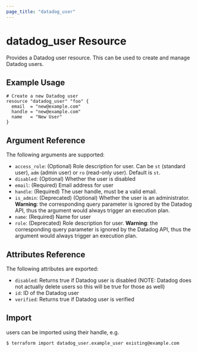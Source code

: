 ```yaml
---
page_title: "datadog_user"
---
```


# datadog_user Resource

Provides a Datadog user resource. This can be used to create and manage Datadog users.

## Example Usage

```hcl
# Create a new Datadog user
resource "datadog_user" "foo" {
  email  = "new@example.com"
  handle = "new@example.com"
  name   = "New User"
}
```

## Argument Reference

The following arguments are supported:

- `access_role`: (Optional) Role description for user. Can be `st` (standard user), `adm` (admin user) or `ro` (read-only user). Default is `st`.
- `disabled`: (Optional) Whether the user is disabled
- `email`: (Required) Email address for user
- `handle`: (Required) The user handle, must be a valid email.
- `is_admin`: (Deprecated) (Optional) Whether the user is an administrator. **Warning**: the corresponding query parameter is ignored by the Datadog API, thus the argument would always trigger an execution plan.
- `name`: (Required) Name for user
- `role`: (Deprecated) Role description for user. **Warning**: the corresponding query parameter is ignored by the Datadog API, thus the argument would always trigger an execution plan.

## Attributes Reference

The following attributes are exported:

- `disabled`: Returns true if Datadog user is disabled (NOTE: Datadog does not actually delete users so this will be true for those as well)
- `id`: ID of the Datadog user
- `verified`: Returns true if Datadog user is verified

## Import

users can be imported using their handle, e.g.

```
$ terraform import datadog_user.example_user existing@example.com
```
